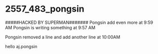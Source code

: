 # 2557_483_pongsin
#####HACKED BY SUPERMAN#######
Pongsin add even more at 9:59 AM
Pongsin is writing something at 9:57 AM

Pongsin removed a line and add another line at 10:00AM

hello aj.pongsin
